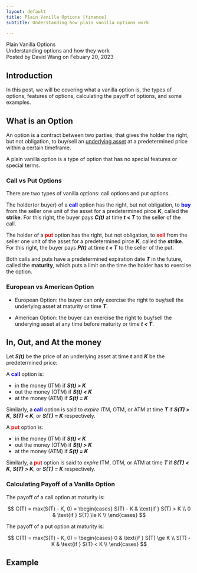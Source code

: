 ```yaml
---
layout: default
title: Plain Vanilla Options [finance]
subtitle: Understanding how plain vanilla options work

---
```


<script type="text/javascript" async src='https://cdnjs.cloudflare.com/ajax/libs/mathjax/2.7.2/MathJax.js?config=TeX-MML-AM_CHTML'></script>

<script type="text/x-mathjax-config">
  MathJax.Hub.Config({ TeX: { extensions: ["color.js"] }});
</script>

<div markdown="1" class="container">

<div class="postTitle"> Plain Vanilla Options </div>
<div class="desc">Understanding options and how they work</div>
<div class="postDate"> Posted by David Wang on Febuary 20, 2023 </div>

## Introduction

In this post, we will be covering what a vanilla option is, the types of options, features of options, calculating the payoff of options, and some examples. 

## What is an Option

An option is a contract between two parties, that gives the holder the right, but not obligation, to buy/sell an [underlying asset](https://www.investopedia.com/terms/u/underlying-asset.asp) at a predetermined price within a certain timeframe. 

A plain vanilla option is a type of option that has no special features or special terms. 

### Call vs Put Options

There are two types of vanilla options: call options and put options. 

The holder(or buyer) of a <span style="color:blue">**call**</span> option has the right, but not obligation, to <span style="color:blue">**buy**</span> from the seller one unit of the asset for a predetermined pirce **_K_**, called the **strike**. For this right, the buyer pays **_C(t)_** at time **_t < T_** to the seller of the call.

The holder of a <span style="color:red">**put**</span> option has the right, but not obligation, to <span style="color:red">**sell**</span> from the seller one unit of the asset for a predetermined pirce **_K_**, called the **strike**. For this right, the buyer pays **_P(t)_** at time **_t < T_** to the seller of the put.

Both calls and puts have a predetermined expiration date **_T_** in the future, called the **maturity**, which puts a limit on the time the holder has to exercise the option. 

### European vs American Option

- European Option: the buyer can only exercise the right to buy/sell the underlying asset at maturity or time **_T_**.

- American Option: the buyer can exercise the right to buy/sell the underying asset at any time before maturity or time **_t < T_**.

## In, Out, and At the money

Let **_S(t)_** be the price of an underlying asset at time **_t_** and **_K_** be the predetermined price: 

A <span style="color:blue">**call**</span> option is:
- in the money (ITM) if **_S(t) > K_**
- out the money (OTM) if **_S(t) < K_**
- at the money (ATM) if **_S(t) = K_**

Similarly, a <span style="color:blue">**call**</span> option is said to _expire_ ITM, OTM, or ATM at time **_T_** if **_S(T) > K_**, **_S(T) < K_**, or **_S(T) = K_** respectively. 

A <span style="color:red">**put**</span> option is:
- in the money (ITM) if **_S(t) < K_**
- out the money (OTM) if **_S(t) > K_**
- at the money (ATM) if **_S(t) = K_**

Similarly, a <span style="color:red">**put**</span> option is said to _expire_ ITM, OTM, or ATM at time **_T_** if **_S(T) < K_**, **_S(T) > K_**, or **_S(T) = K_** respectively. 

### Calculating Payoff of a Vanilla Option

The payoff of a call option at maturity is: 

$$
C(T) = max(S(T) - K, 0) =
\begin{cases}
S(T) - K & \text{if } S(T) > K \\
0 & \text{if } S(T) \le K \\
\end{cases}
$$

The payoff of a put option at maturity is:

$$
C(T) = max(S(T) - K, 0) =
\begin{cases}
0 & \text{if } S(T) \ge K \\
S(T) - K & \text{if } S(T) < K \\
\end{cases}
$$

## Example

</div>


